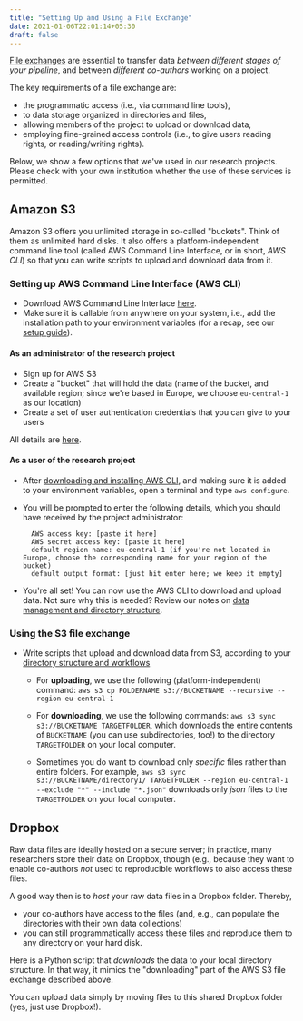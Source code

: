 ```yaml
---
title: "Setting Up and Using a File Exchange"
date: 2021-01-06T22:01:14+05:30
draft: false
---
```


[File exchanges](../workflow/directories.md#4-file-exchange) are essential to transfer data *between different stages of your pipeline*, and between *different co-authors* working on a project.

The key requirements of a file exchange are:

- the programmatic access (i.e., via command line tools),
- to data storage organized in directories and files,
- allowing members of the project to upload or download data,
- employing fine-grained access controls (i.e., to give users reading rights, or reading/writing rights).

Below, we show a few options that we've used in our research projects. Please check with your own institution whether the use of these services is permitted.

## Amazon S3

Amazon S3 offers you unlimited storage in so-called "buckets". Think of them as unlimited hard disks. It also offers a platform-independent command line tool (called AWS Command Line Interface, or in short, *AWS CLI*) so that you can write scripts to upload and download data from it.

### Setting up AWS Command Line Interface (AWS CLI)

- Download AWS Command Line Interface [here](https://aws.amazon.com/cli/).
- Make sure it is callable from anywhere on your system, i.e., add the
  installation path to your environment variables (for a recap, see our
  [setup guide](../setup/index.md)).

#### As an administrator of the research project

- Sign up for AWS S3
- Create a "bucket" that will hold the data (name of the bucket, and available region; since we're based in Europe, we choose `eu-central-1` as our location)
- Create a set of user authentication credentials that you can give to your users

All details are [here](https://docs.aws.amazon.com/AmazonS3/latest/dev/example-walkthroughs-managing-access-example1.html).

#### As a user of the research project

- After [downloading and installing AWS CLI](https://aws.amazon.com/cli/), and making sure it is added to your environment variables, open a terminal and type `aws configure`.
- You will be prompted to enter the following details, which you should have
received by the project administrator:

        AWS access key: [paste it here]
        AWS secret access key: [paste it here]
        default region name: eu-central-1 (if you're not located in Europe, choose the corresponding name for your region of the bucket)
        default output format: [just hit enter here; we keep it empty]

- You're all set! You can now use the AWS CLI to download and upload data. Not sure why this is needed? Review our notes on [data management and directory structure](../workflow/directories.md).

### Using the S3 file exchange

- Write scripts that upload and download data from S3, according to your [directory structure and workflows](../workflow/directories.md)
    - For **uploading**, we use the following (platform-independent) command: `aws s3 cp FOLDERNAME s3://BUCKETNAME --recursive --region eu-central-1`

    - For **downloading**, we use the following commands: `aws s3 sync s3://BUCKETNAME TARGETFOLDER`, which downloads the entire contents of `BUCKETNAME` (you can use subdirectories, too!) to the directory `TARGETFOLDER` on your local computer.
    - Sometimes you do want to download only *specific* files rather than entire folders. For example, `aws s3 sync s3://BUCKETNAME/directory1/ TARGETFOLDER --region eu-central-1 --exclude "*" --include "*.json"` downloads only *json* files to the `TARGETFOLDER` on your local computer.

## Dropbox

Raw data files are ideally hosted on a secure server; in practice, many researchers
store their data on Dropbox, though (e.g., because they want to enable
co-authors *not* used to reproducible workflows to also access these
files.

A good way then is to *host* your raw data files in a Dropbox folder. Thereby,
- your co-authors have access to the files (and, e.g., can populate
  the directories with their own data collections)
- you can still programmatically access these files and reproduce
  them to any directory on your hard disk.

Here is a Python script that *downloads* the data to your
local directory structure. In that way, it mimics the "downloading" part of the AWS S3 file exchange described above.

You can upload data simply by moving files to this shared Dropbox folder (yes, just use Dropbox!).

<script src="https://gist.github.com/hannesdatta/10422a6fbb584f245c83361245335741.js"></script>
